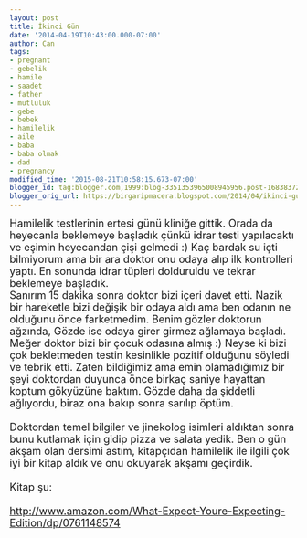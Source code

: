 ```yaml
---
layout: post
title: İkinci Gün
date: '2014-04-19T10:43:00.000-07:00'
author: Can
tags:
- pregnant
- gebelik
- hamile
- saadet
- father
- mutluluk
- gebe
- bebek
- hamilelik
- aile
- baba
- baba olmak
- dad
- pregnancy
modified_time: '2015-08-21T10:58:15.673-07:00'
blogger_id: tag:blogger.com,1999:blog-3351353965008945956.post-1683837204193109691
blogger_orig_url: https://birgaripmacera.blogspot.com/2014/04/ikinci-gun.html
---
```


<span style="font-size: large;">Hamilelik testlerinin ertesi günü kliniğe gittik. Orada da heyecanla beklemeye başladık çünkü idrar testi yapılacaktı ve eşimin heyecandan çişi gelmedi :) Kaç bardak su içti bilmiyorum ama bir ara doktor onu odaya alıp ilk kontrolleri yaptı. En sonunda idrar tüpleri dolduruldu ve tekrar beklemeye başladık. </span><br />
<a name='more'></a><span style="font-size: large;">Sanırım 15 dakika sonra doktor bizi içeri davet etti. Nazik bir hareketle bizi değişik bir odaya aldı ama ben odanın ne olduğunu önce farketmedim. Benim gözler doktorun ağzında, Gözde ise odaya girer girmez ağlamaya başladı. Meğer doktor bizi bir çocuk odasına almış :) Neyse ki bizi çok bekletmeden testin kesinlikle pozitif olduğunu söyledi ve tebrik etti. Zaten bildiğimiz ama emin olamadığımız bir şeyi doktordan duyunca önce birkaç saniye hayattan koptum gökyüzüne baktım. Gözde daha da şiddetli ağlıyordu, biraz ona bakıp sonra sarılıp öptüm.</span><br />
<span style="font-size: large;"><br /></span>
<span style="font-size: large;">Doktordan temel bilgiler ve jinekolog isimleri aldıktan sonra bunu kutlamak için gidip pizza ve salata yedik. Ben o gün akşam olan dersimi astım, kitapçıdan hamilelik ile ilgili çok iyi bir kitap aldık ve onu okuyarak akşamı geçirdik.</span><br />
<span style="font-size: large;"><br /></span>
<span style="font-size: large;">Kitap şu:</span><br />
<span style="font-size: large;"><br /></span>
<span style="font-size: large;"><a href="http://www.amazon.com/What-Expect-Youre-Expecting-Edition/dp/0761148574">http://www.amazon.com/What-Expect-Youre-Expecting-Edition/dp/0761148574</a></span>